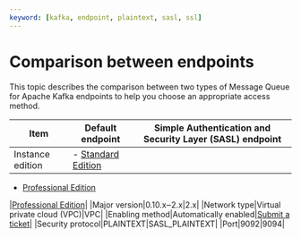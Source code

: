 ```yaml
---
keyword: [kafka, endpoint, plaintext, sasl, ssl]
---
```


# Comparison between endpoints

This topic describes the comparison between two types of Message Queue for Apache Kafka endpoints to help you choose an appropriate access method.

|Item|Default endpoint|Simple Authentication and Security Layer \(SASL\) endpoint|
|----|----------------|----------------------------------------------------------|
|Instance edition|-   [Standard Edition](/intl.en-US/Pricing/Billing.md)
-   [Professional Edition](/intl.en-US/Pricing/Billing.md)

|[Professional Edition](/intl.en-US/Pricing/Billing.md)|
|Major version|0.10.x‒2.x|2.x|
|Network type|Virtual private cloud \(VPC\)|VPC|
|Enabling method|Automatically enabled|[Submit a ticket](https://workorder-intl.console.aliyun.com/#/ticket/add/?productId=1352)|
|Security protocol|PLAINTEXT|SASL\_PLAINTEXT|
|Port|9092|9094|

